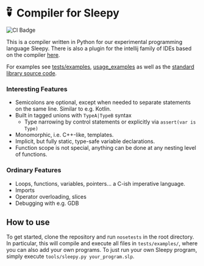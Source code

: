 # ![Sleepy Icon](https://github.com/leanderBehr/SleepyLangSupport/blob/master/src/main/resources/icons/bearded-man.png) Compiler for Sleepy

![CI Badge](https://github.com/Zettelkasten/sleepy/actions/workflows/main.yml/badge.svg)

This is a compiler written in Python for our experimental programming language Sleepy.
There is also a plugin for the intellij family of IDEs based on the compiler [here](https://github.com/leanderBehr/SleepyLangSupport).

For examples see [tests/examples](https://github.com/Zettelkasten/sleepy/tree/main/tests/examples), [usage_examples](https://github.com/Zettelkasten/sleepy/tree/main/usage_examples) as well as the [standard library source code](https://github.com/Zettelkasten/sleepy/blob/main/sleepy/std/lib/list.slp).

### Interesting Features
* Semicolons are optional, except when needed to separate statements on the same line. Similar to e.g. Kotlin.
* Built in tagged unions with `TypeA|TypeB` syntax
   - Type narrowing by control statements or explicitly via `assert(var is Type)`
* Monomorphic, i.e. C++-like, templates.
* Implicit, but fully static, type-safe variable declarations.
* Function scope is not special, anything can be done at any nesting level of functions.

### Ordinary Features
* Loops, functions, variables, pointers... a C-ish imperative language.
* Imports
* Operator overloading, slices
* Debugging with e.g. GDB

## How to use
To get started, clone the repository and run `nosetests` in the root directory.
In particular, this will compile and execute all files in `tests/examples/`, where you can also add your own programs.
To just run your own Sleepy program, simply execute `tools/sleepy.py your_program.slp`.
